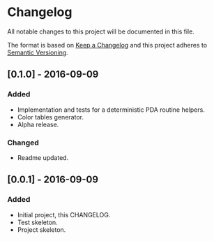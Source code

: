 # Changelog
All notable changes to this project will be documented in this file.

The format is based on [Keep a Changelog](http://keepachangelog.com/) 
and this project adheres to [Semantic Versioning](http://semver.org/).

## [0.1.0] - 2016-09-09
### Added
- Implementation and tests for a deterministic PDA routine helpers.
- Color tables generator.
- Alpha release.

### Changed
- Readme updated.


## [0.0.1] - 2016-09-09
### Added
- Initial project, this CHANGELOG.
- Test skeleton.
- Project skeleton.


[Unreleased]: https://github.com/prashnts/hues/compare/0.1.0...HEAD


